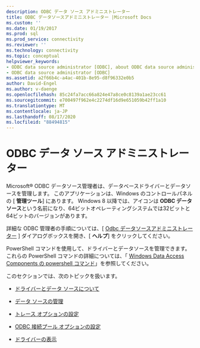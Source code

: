 ```yaml
---
description: ODBC データ ソース アドミニストレーター
title: ODBC データソースアドミニストレーター |Microsoft Docs
ms.custom: ''
ms.date: 01/19/2017
ms.prod: sql
ms.prod_service: connectivity
ms.reviewer: ''
ms.technology: connectivity
ms.topic: conceptual
helpviewer_keywords:
- ODBC data source administrator [ODBC], about ODBC data source administrator
- ODBC data source administrator [ODBC]
ms.assetid: a2f66b4c-a4ac-401b-8e95-d8f96332e0b5
author: David-Engel
ms.author: v-daenge
ms.openlocfilehash: 85c24fa7acc66a824e47a8ce0c8139a1ae23cc61
ms.sourcegitcommit: e700497f962e4c2274df16d9e651059b42ff1a10
ms.translationtype: MT
ms.contentlocale: ja-JP
ms.lasthandoff: 08/17/2020
ms.locfileid: "88494815"
---
```

# <a name="odbc-data-source-administrator"></a>ODBC データ ソース アドミニストレーター
Microsoft® ODBC データソース管理者は、データベースドライバーとデータソースを管理します。 このアプリケーションは、Windows のコントロールパネルの [ **管理ツール**] にあります。 Windows 8 以降では、アイコンは **ODBC データソース**という名前になり、64ビットオペレーティングシステムでは32ビットと64ビットのバージョンがあります。  
  
 詳細な ODBC 管理者の手順については、[ [Odbc データソースアドミニストレーター](https://msdn.microsoft.com/eea94d94-f53b-4289-ae75-9ccccde15333) ] ダイアログボックスを開き、[ **ヘルプ**] をクリックしてください。  
  
 PowerShell コマンドを使用して、ドライバーとデータソースを管理できます。 これらの PowerShell コマンドの詳細については、「 [Windows Data Access Components の powershell コマンド](https://msdn.microsoft.com/library/windows/desktop/jj134064.aspx)」を参照してください。  
  
 このセクションでは、次のトピックを扱います。  
  
-   [ドライバーとデータ ソースについて](../../odbc/admin/about-drivers-and-data-sources.md)  
  
-   [データ ソースの管理](../../odbc/admin/managing-data-sources.md)  
  
-   [トレース オプションの設定](../../odbc/admin/setting-tracing-options.md)  
  
-   [ODBC 接続プール オプションの設定](../../odbc/admin/setting-odbc-connection-pooling-options.md)  
  
-   [ドライバーの表示](../../odbc/admin/viewing-drivers.md)
